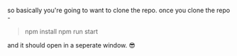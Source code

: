 so basically you're going to want to clone the repo. once you clone the repo - 

> npm install
> npm run start

and it should open in a seperate window. 😎
